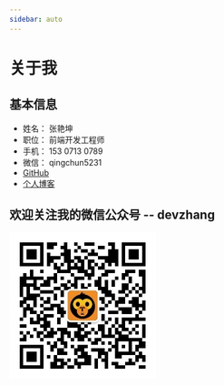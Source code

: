 ```yaml
---
sidebar: auto
---
```


# 关于我

## 基本信息

* 姓名： 张艳坤
* 职位：	前端开发工程师
* 手机：	153 0713 0789
* 微信： qingchun5231
* [GitHub](https://github.com/dvxiaofan)
* [个人博客](https://dvxiaofan.github.io/)

## 欢迎关注我的微信公众号 -- devzhang

<div style=""><img src="./media/weixin.jpg"></div>
